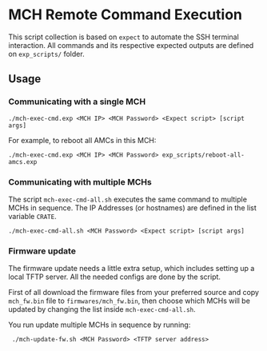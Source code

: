 # MCH Remote Command Execution

This script collection is based on `expect` to automate the SSH terminal interaction. All commands and its respective expected outputs are defined on `exp_scripts/` folder.

## Usage

### Communicating with a single MCH

    ./mch-exec-cmd.exp <MCH IP> <MCH Password> <Expect script> [script args]

For example, to reboot all AMCs in this MCH:

    ./mch-exec-cmd.exp <MCH IP> <MCH Password> exp_scripts/reboot-all-amcs.exp


### Communicating with multiple MCHs

The script `mch-exec-cmd-all.sh` executes the same command to multiple MCHs in sequence. The IP Addresses (or hostnames) are defined in the list variable `CRATE`.

    ./mch-exec-cmd-all.sh <MCH Password> <Expect script> [script args]

### Firmware update

The firmware update needs a little extra setup, which includes setting up a local TFTP server. All the needed configs are done by the script.

First of all download the firmware files from your preferred source and copy `mch_fw.bin` file to `firmwares/mch_fw.bin`, then choose which MCHs will be updated by changing the list inside `mch-exec-cmd-all.sh`.

You run update multiple MCHs in sequence by running:

     ./mch-update-fw.sh <MCH Password> <TFTP server address>
